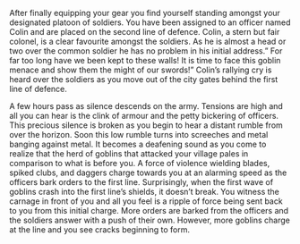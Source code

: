After finally equipping your gear you find yourself standing amongst your designated platoon of soldiers. You have been assigned to an officer named Colin and are placed on the second line of defence. Colin, a stern but fair colonel, is a clear favourite amongst the soldiers. As he is almost a head or two over the common soldier he has no problem in his initial address.” For far too long have we been kept to these walls! It is time to face this goblin menace and show them the might of our swords!” Colin’s rallying cry is heard over the soldiers as you move out of the city gates behind the first line of defence.

A few hours pass as silence descends on the army. Tensions are high and all you can hear is the clink of armour and the petty bickering of officers. This precious silence is broken as you begin to hear a distant rumble from over the horizon. Soon this low rumble turns into screeches and metal banging against metal. It becomes a deafening sound as you come to realize that the herd of goblins that attacked your village pales in comparison to what is before you. A force of violence wielding blades, spiked clubs, and daggers charge towards you at an alarming speed as the officers bark orders to the first line. Surprisingly, when the first wave of goblins crash into the first line’s shields, it doesn’t break. You witness the carnage in front of you and all you feel is a ripple of force being sent back to you from this initial charge. More orders are barked from the officers and the soldiers answer with a push of their own. However, more goblins charge at the line and you see cracks beginning to form.
